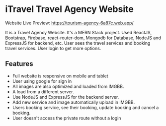 # iTravel Travel Agency Website

Website Live Preview: https://tourism-agency-6a87c.web.app/

It is a Travel Agency Website. It's a MERN Stack project. Used ReactJS, Bootstrap, Firebase, react-router-dom, Mongodb for Database, NodeJS and ExpressJS for backend, etc. User sees the travel services and booking travel services. User login to get more options.

## Features
- Full website is responsive on mobile and tablet
- User using google for sign in
- All images are also optimized and loaded from IMGBB.
- A load from a different server.
- Use NodeJS and ExpressJS for the backend server.
- Add new service and image automatically upload in IMGBB.
- Users booking service, see their booking, update booking and cancel a booking.
- User doesn't access the private route without a login
